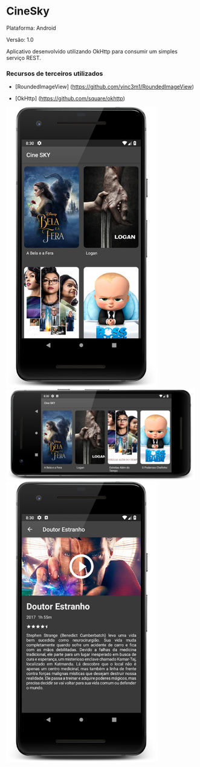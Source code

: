 # CineSky

Plataforma: Android

Versão: 1.0

Aplicativo desenvolvido utilizando OkHttp para consumir um simples serviço REST.

### Recursos de terceiros utilizados ###

* [RoundedImageView] (https://github.com/vinc3m1/RoundedImageView)

* [OkHttp] (https://github.com/square/okhttp)

<img src="https://github.com/LucasFerreira159/CineSky/blob/github/app/src/main/res/drawable/image1.png" width="400">

<img src="https://github.com/LucasFerreira159/CineSky/blob/github/app/src/main/res/drawable/image3.png" width="500">

<img src="https://github.com/LucasFerreira159/CineSky/blob/github/app/src/main/res/drawable/image2.png" width="400">
